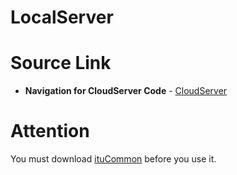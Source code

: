 # LocalServer
Source Link
=====
* **Navigation for CloudServer Code** -
[CloudServer](https://github.com/kwang1321/CloudServer)

Attention
=====
You must download [ituCommon](https://github.com/kwang1321/ITUCommon/tree/master/ituCommon) before you use it.
